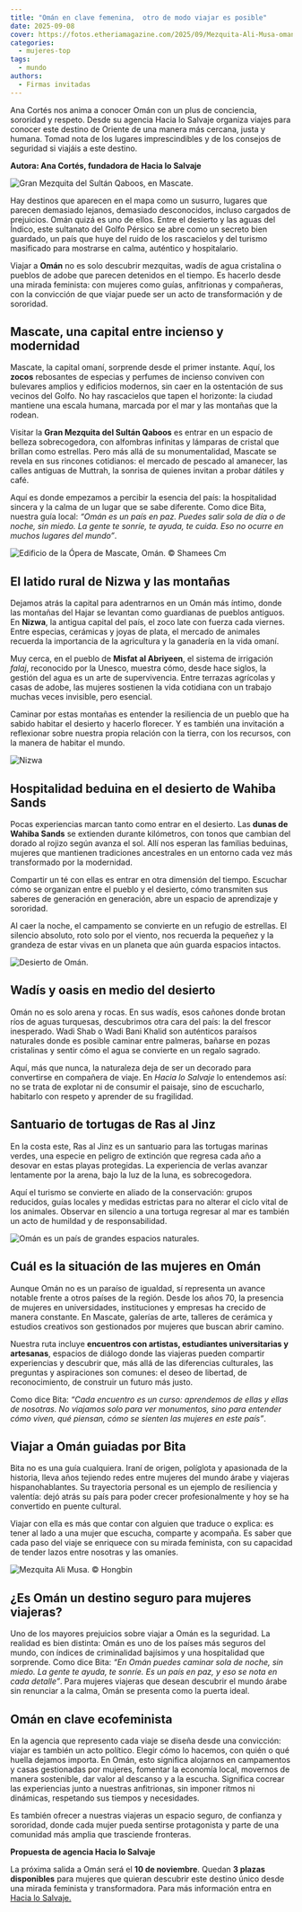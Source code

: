 ```yaml
---
title: "Omán en clave femenina,  otro de modo viajar es posible"
date: 2025-09-08
cover: https://fotos.etheriamagazine.com/2025/09/Mezquita-Ali-Musa-oman.jpeg
categories: 
  - mujeres-top
tags: 
  - mundo
authors: 
  - Firmas invitadas
---
```


Ana Cortés nos anima a conocer Omán con un plus de conciencia, sororidad y respeto. 
Desde su agencia Hacia lo Salvaje organiza viajes para conocer este destino de Oriente 
de una manera más cercana, justa y humana. Tomad nota de los lugares imprescindibles y 
de los consejos de seguridad si viajáis a este destino. 

**Autora: Ana Cortés, fundadora de Hacia lo Salvaje** 

![](https://fotos.etheriamagazine.com/2025/09/OMAN-1.jpeg "Gran Mezquita del Sultán Qaboos, en Mascate.")

Hay destinos que aparecen en el mapa como un susurro, lugares que parecen demasiado 
lejanos, demasiado desconocidos, incluso cargados de prejuicios. Omán quizá es uno de 
ellos. Entre el desierto y las aguas del Índico, este sultanato del Golfo Pérsico se 
abre como un secreto bien guardado, un país que huye del ruido de los rascacielos y del 
turismo masificado para mostrarse en calma, auténtico y hospitalario. 

Viajar a **Omán** no es solo descubrir mezquitas, wadís de agua cristalina o pueblos de 
adobe que parecen detenidos en el tiempo. Es hacerlo desde una mirada feminista: con 
mujeres como guías, anfitrionas y compañeras, con la convicción de que viajar puede ser 
un acto de transformación y de sororidad. 

## Mascate, una capital entre incienso y modernidad

Mascate, la capital omaní, sorprende desde el primer instante. Aquí, los **zocos** 
rebosantes de especias y perfumes de incienso conviven con bulevares amplios y edificios 
modernos, sin caer en la ostentación de sus vecinos del Golfo. No hay rascacielos que 
tapen el horizonte: la ciudad mantiene una escala humana, marcada por el mar y las 
montañas que la rodean. 

Visitar la **Gran Mezquita del Sultán Qaboos** es entrar en un espacio de belleza 
sobrecogedora, con alfombras infinitas y lámparas de cristal que brillan como estrellas. 
Pero más allá de su monumentalidad, Mascate se revela en sus rincones cotidianos: el 
mercado de pescado al amanecer, las calles antiguas de Muttrah, la sonrisa de quienes 
invitan a probar dátiles y café. 

Aquí es donde empezamos a percibir la esencia del país: la hospitalidad sincera y la 
calma de un lugar que se sabe diferente. Como dice Bita, nuestra guía local: _“Omán es 
un país en paz. Puedes salir sola de día o de noche, sin miedo. La gente te sonríe, te 
ayuda, te cuida. Eso no ocurre en muchos lugares del mundo”_. 

![](https://fotos.etheriamagazine.com/2025/09/opera-mascate-oman.jpeg "Edificio de la Ópera de Mascate, Omán. © Shamees Cm")

## El latido rural de Nizwa y las montañas

Dejamos atrás la capital para adentrarnos en un Omán más íntimo, donde las montañas del 
Hajar se levantan como guardianas de pueblos antiguos. En **Nizwa**, la antigua capital 
del país, el zoco late con fuerza cada viernes. Entre especias, cerámicas y joyas de 
plata, el mercado de animales recuerda la importancia de la agricultura y la ganadería 
en la vida omaní. 

Muy cerca, en el pueblo de **Misfat al Abriyeen**, el sistema de irrigación _falaj_, 
reconocido por la Unesco, muestra cómo, desde hace siglos, la gestión del agua es un 
arte de supervivencia. Entre terrazas agrícolas y casas de adobe, las mujeres sostienen 
la vida cotidiana con un trabajo muchas veces invisible, pero esencial. 

Caminar por estas montañas es entender la resiliencia de un pueblo que ha sabido habitar 
el desierto y hacerlo florecer. Y es también una invitación a reflexionar sobre nuestra 
propia relación con la tierra, con los recursos, con la manera de habitar el mundo. 

![Nizwa](https://fotos.etheriamagazine.com/2025/09/nizwa-oman.jpeg "Nizwa. © Ruben Hanssen")

## Hospitalidad beduina en el desierto de Wahiba Sands

Pocas experiencias marcan tanto como entrar en el desierto. Las **dunas de Wahiba 
Sands** se extienden durante kilómetros, con tonos que cambian del dorado al rojizo 
según avanza el sol. Allí nos esperan las familias beduinas, mujeres que mantienen 
tradiciones ancestrales en un entorno cada vez más transformado por la modernidad. 

Compartir un té con ellas es entrar en otra dimensión del tiempo. Escuchar cómo se 
organizan entre el pueblo y el desierto, cómo transmiten sus saberes de generación en 
generación, abre un espacio de aprendizaje y sororidad. 

Al caer la noche, el campamento se convierte en un refugio de estrellas. El silencio 
absoluto, roto solo por el viento, nos recuerda la pequeñez y la grandeza de estar vivas 
en un planeta que aún guarda espacios intactos. 

![](https://fotos.etheriamagazine.com/2025/09/oman-desierto.jpeg "Desierto de Omán.")

## Wadís y oasis en medio del desierto

Omán no es solo arena y rocas. En sus wadís, esos cañones donde brotan ríos de aguas 
turquesas, descubrimos otra cara del país: la del frescor inesperado. Wadi Shab o Wadi 
Bani Khalid son auténticos paraísos naturales donde es posible caminar entre palmeras, 
bañarse en pozas cristalinas y sentir cómo el agua se convierte en un regalo sagrado. 

Aquí, más que nunca, la naturaleza deja de ser un decorado para convertirse en compañera 
de viaje. En _Hacia lo Salvaje_ lo entendemos así: no se trata de explotar ni de 
consumir el paisaje, sino de escucharlo, habitarlo con respeto y aprender de su 
fragilidad. 

## Santuario de tortugas de Ras al Jinz

En la costa este, Ras al Jinz es un santuario para las tortugas marinas verdes, una 
especie en peligro de extinción que regresa cada año a desovar en estas playas 
protegidas. La experiencia de verlas avanzar lentamente por la arena, bajo la luz de la 
luna, es sobrecogedora. 

Aquí el turismo se convierte en aliado de la conservación: grupos reducidos, guías 
locales y medidas estrictas para no alterar el ciclo vital de los animales. Observar en 
silencio a una tortuga regresar al mar es también un acto de humildad y de 
responsabilidad. 

![](https://fotos.etheriamagazine.com/2025/09/Oman-viajar-sola-3.jpeg "Omán es un país de grandes espacios naturales.")

## Cuál es la situación de las mujeres en Omán

Aunque Omán no es un paraíso de igualdad, sí representa un avance notable frente a otros 
países de la región. Desde los años 70, la presencia de mujeres en universidades, 
instituciones y empresas ha crecido de manera constante. En Mascate, galerías de arte, 
talleres de cerámica y estudios creativos son gestionados por mujeres que buscan abrir 
camino. 

Nuestra ruta incluye **encuentros con artistas, estudiantes universitarias y 
artesanas**, espacios de diálogo donde las viajeras pueden compartir experiencias y 
descubrir que, más allá de las diferencias culturales, las preguntas y aspiraciones son 
comunes: el deseo de libertad, de reconocimiento, de construir un futuro más justo. 

Como dice Bita: _“Cada encuentro es un curso: aprendemos de ellas y ellas de nosotras. 
No viajamos solo para ver monumentos, sino para entender cómo viven, qué piensan, cómo 
se sienten las mujeres en este país”_. 

## Viajar a Omán guiadas por Bita

Bita no es una guía cualquiera. Iraní de origen, políglota y apasionada de la historia, 
lleva años tejiendo redes entre mujeres del mundo árabe y viajeras hispanohablantes. Su 
trayectoria personal es un ejemplo de resiliencia y valentía: dejó atrás su país para 
poder crecer profesionalmente y hoy se ha convertido en puente cultural. 

Viajar con ella es más que contar con alguien que traduce o explica: es tener al lado a 
una mujer que escucha, comparte y acompaña. Es saber que cada paso del viaje se 
enriquece con su mirada feminista, con su capacidad de tender lazos entre nosotras y las 
omaníes. 

![](https://fotos.etheriamagazine.com/2025/09/Mezquita-Ali-Musa-oman.jpeg "Mezquita Ali Musa. © Hongbin")

## ¿Es Omán un destino seguro para mujeres viajeras?

Uno de los mayores prejuicios sobre viajar a Omán es la seguridad. La realidad es bien 
distinta: Omán es uno de los países más seguros del mundo, con índices de criminalidad 
bajísimos y una hospitalidad que sorprende. Como dice Bita: _“En Omán puedes caminar 
sola de noche, sin miedo. La gente te ayuda, te sonríe. Es un país en paz, y eso se nota 
en cada detalle”_. Para mujeres viajeras que desean descubrir el mundo árabe sin 
renunciar a la calma, Omán se presenta como la puerta ideal. 

## Omán en clave ecofeminista

En la agencia que represento cada viaje se diseña desde una convicción: viajar es 
también un acto político. Elegir cómo lo hacemos, con quién o qué huella dejamos 
importa. En Omán, esto significa alojarnos en campamentos y casas gestionadas por 
mujeres, fomentar la economía local, movernos de manera sostenible, dar valor al 
descanso y a la escucha. Significa cocrear las experiencias junto a nuestras 
anfitrionas, sin imponer ritmos ni dinámicas, respetando sus tiempos y necesidades. 

Es también ofrecer a nuestras viajeras un espacio seguro, de confianza y sororidad, 
donde cada mujer pueda sentirse protagonista y parte de una comunidad más amplia que 
trasciende fronteras. 

**Propuesta de agencia Hacia lo Salvaje** 

La próxima salida a Omán será el **10 de noviembre**. Quedan **3 plazas disponibles** 
para mujeres que quieran descubrir este destino único desde una mirada feminista y 
transformadora. Para más información entra en [Hacia lo 
Salvaje.](https://hacialosalvaje.net/oman-para-mujeres-curiosas-explorando-el-secreto-mejor-guardado-del-golfo-persico/)
